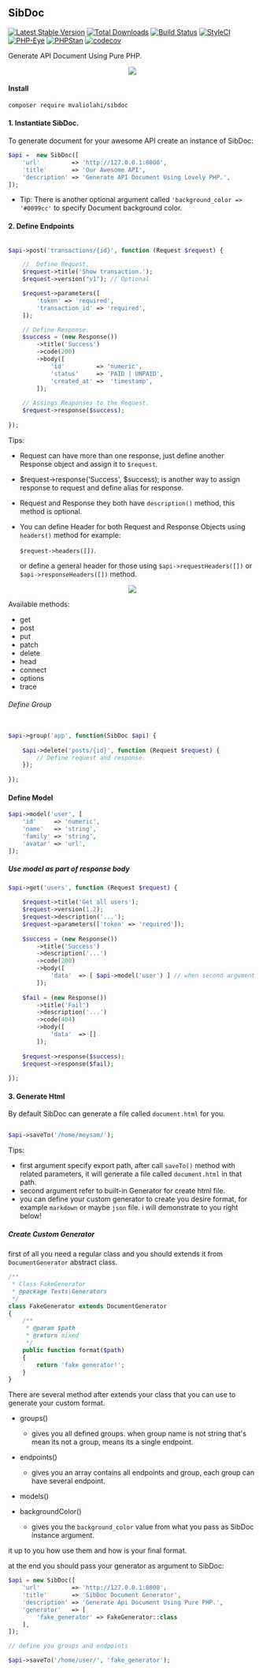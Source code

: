 ## SibDoc

[![Latest Stable Version](https://poser.pugx.org/mvaliolahi/sibdoc/v/stable)](https://packagist.org/packages/mvaliolahi/sibdoc)
[![Total Downloads](https://poser.pugx.org/mvaliolahi/sibdoc/downloads)](https://packagist.org/packages/mvaliolahi/sibdoc)
[![Build Status](https://travis-ci.org/mvaliolahi/sibdoc.svg?branch=master)](https://travis-ci.org/mvaliolahi/sibdoc)
[![StyleCI](https://github.styleci.io/repos/165880013/shield?style=flat)](https://github.styleci.io/repos/165880013)
[![PHP-Eye](https://php-eye.com/badge/mvaliolahi/sibdoc/tested.svg?style=flat)](https://php-eye.com/package/mvaliolahi/sibdoc)
[![PHPStan](https://img.shields.io/badge/PHPStan-enabled-brightgreen.svg?style=flat)](https://github.com/phpstan/phpstan) 
[![codecov](https://codecov.io/gh/mvaliolahi/sibdoc/branch/master/graph/badge.svg)](https://codecov.io/gh/mvaliolahi/sibdoc) 

Generate API Document Using Pure PHP.

<p align="center"><img src="https://mvaliolahi.github.io/assets/images/sibdoc01.jpg"></p>

#### Install

```bash
composer require mvaliolahi/sibdoc
```

#### 1. Instantiate SibDoc.
To generate document for your awesome API create an instance of SibDoc:

```php
$api =  new SibDoc([
    'url'         => 'http://127.0.0.1:8000',
    'title'       => 'Our Awesome API',
    'description' => 'Generate API Document Using Lovely PHP.',
]);
```

- Tip: There is another optional argument called `'background_color => '#0099cc'` to specify Document background color.


#### 2. Define Endpoints

```php
   
$api->post('transactions/{id}', function (Request $request) {

    //  Define Request.
    $request->title('Show transaction.');
    $request->version("v1"); // Optional

    $request->parameters([
        'token' => 'required',
        'transaction_id' => 'required',
    ]);

    // Define Response.
    $success = (new Response())
        ->title('Success')
        ->code(200)
        ->body([
            'id'         => 'numeric',
            'status'     => 'PAID | UNPAID',
            'created_at' =>  'timestamp', 
        ]);        
        
    // Assings Reaponses to the Request.
    $request->response($success);
    
});

```

Tips:
- Request can have more than one response, just define another Response object and assign it to `$request`.
- $request->response('Success', $success); is another way to assign response to request and define alias for response.
- Request and Response they both have `description()` method, this method is optional.
- You can define Header for both Request and Response Objects using `headers()` method for example:  
    
    `$request->headers([])`.
    
  or define a general header for those using `$api->requestHeaders([])` or `$api->responseHeaders([])` method.

<p align="center"><img src="https://mvaliolahi.github.io/assets/images/sibdoc02.jpg"></p>

Available methods: 
    
- get
- post
- put
- patch
- delete
- head
- connect
- options
- trace

###### Define Group

```php
      
$api->group('app', function(SibDoc $api) {
    
    $api->delete('posts/{id}', function (Request $request) {
        // Define request and response.
    });
        
});

```
   
#### Define Model
```php
$api->model('user', [
    'id'     => 'numeric',
    'name'   => 'string',
    'family' => 'string',
    'avatar' => 'url',
]);
```   

##### Use model as part of response body

```php
$api->get('users', function (Request $request) {

    $request->title('Get all users');
    $request->version(1.2);
    $request->description('...');
    $request->parameters(['token' => 'required']);
    
    $success = (new Response())
        ->title('Success')
        ->description('...')
        ->code(200)
        ->body([
            'data'  => [ $api->model('user') ] // when second argument is null it will act as getter.
        ]);    
        
    $fail = (new Response())
        ->title('Fail')
        ->description('...')
        ->code(404)
        ->body([
            'data'  => []
        ]); 
        
    $request->response($success);    
    $request->response($fail);    
                   
});
```

#### 3. Generate Html

By default SibDoc can generate a file called `document.html` for you.

```php

$api->saveTo('/home/meysam/');

```

Tips: 
- first argument specify export path, after call `saveTo()` method with related parameters, it will generate a file called `document.html` in that path.
- second argument refer to built-in Generator for create html file.
- you can define your custom generator to create you desire format, for example `markdown` or maybe `json` file. i will demonstrate to you right below!

##### Create Custom Generator
first of all you need a regular class and you should extends it from `DocumentGenerator` abstract class.

```php
/**
 * Class FakeGenerator
 * @package Tests\Generators
 */
class FakeGenerator extends DocumentGenerator
{
    /**
     * @param $path
     * @return mixed
     */
    public function format($path)
    {
        return 'fake generator!';
    }
}
```

There are several method after extends your class that you can use to generate your custom format.

- groups()
    * gives you all defined groups. when group name is not string that's mean its not a group, means its a single endpoint.
    
- endpoints() 
    * gives you an array contains all endpoints and group, each group can have several endpoint.
- models()
- backgroundColor() 

    * gives you the `background_color` value from what you pass as SibDoc instance argument.
    
it up to you how use them and how is your final format.


at the end you should pass your generator as argument to SibDoc:

```php
$api = new SibDoc([
    'url'         => 'http://127.0.0.1:8000',
    'title'       => 'SibDoc Document Generator',
    'description' => 'Generate Api Document Using Pure PHP.',
    'generator'   => [
        'fake_generator' => FakeGenerator::class
    ],
]);

// define you groups and endpoints

$api->saveTo('/home/user/', 'fake_generator');

```


